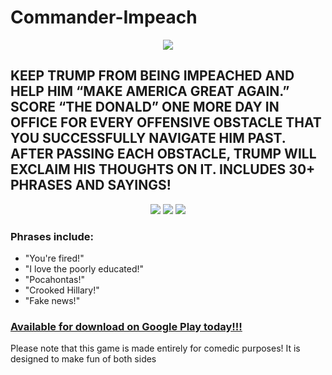 # Commander-Impeach

<p align='center'><img src = 'https://lh3.googleusercontent.com/LH1rxZmGwO4CG5CxM5Us2_QXBByl8glBPCA_uVODjzaOPzZHwdYh_uirPDcwt-vV8x8=s180-rw'/></p>
<h2>KEEP TRUMP FROM BEING IMPEACHED AND HELP HIM “MAKE AMERICA GREAT AGAIN.”
SCORE “THE DONALD” ONE MORE DAY IN OFFICE FOR EVERY OFFENSIVE OBSTACLE THAT YOU SUCCESSFULLY NAVIGATE HIM PAST. AFTER PASSING EACH OBSTACLE, TRUMP WILL EXCLAIM HIS THOUGHTS ON IT. INCLUDES 30+ PHRASES AND SAYINGS!</h2>

<p align = "center">
  <img src = "https://lh3.googleusercontent.com/x9IxUx1LgbyP-zqSB8ynrG6F0Jcism4bnMg6fA9RIXkFCTpc47J1RhJ-X7O-gAALYUg=w720-h310-rw"/>
  <img src = "https://lh3.googleusercontent.com/k_voaUeB4qIbfd8zbxRWIQjZNBbJ_d80Bt7ZOaVqtBcub-OgEx6ORxk92-cNd8-PyZA=w720-h310-rw"/>
   <img src = "https://lh3.googleusercontent.com/v9NKY463VSEedOEMiDzo1kLhWB1yAo0UlW1xB7RSCvXzm2g1AX6FYYib-x0yiec2Wu3T=w720-h310-rw"/>
</p>

<h3>Phrases include:</h3>
<ul>
  <li> "You're fired!"</li>
  <li> "I love the poorly educated!"</li>
  <li>"Pocahontas!"</li>
  <li>"Crooked Hillary!"</li>
   <li>"Fake news!"</li>
</ul>
<h3><a href = "https://play.google.com/store/apps/details?id=com.sierrahotelgames.commanderimpeach&hl=en_US">Available for download on Google Play today!!!</a></h3>
<p>Please note that this game is made entirely for comedic purposes! It is designed to make fun of both sides</p>
